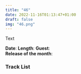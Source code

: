 ```yaml
---
title: "46"
date: 2022-11-16T01:13:47+01:00
draft: false
img: "46.png"
---
```


Text

**Date**: 
**Length**: 
**Guest**:   
**Release of the month**: 

<div>

</div>

### Track List